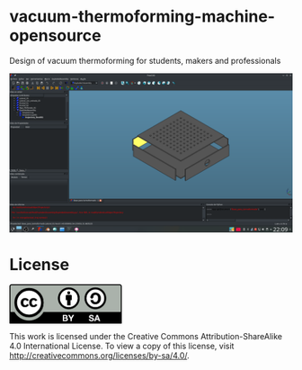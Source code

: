 # vacuum-thermoforming-machine-opensource
Design of vacuum thermoforming for students, makers and professionals

<img src="https://github.com/berserkdesign/vacuum-thermoforming-machine-opensource/blob/master/base%20for%20vacuum%20thermoforming%20square%2040%20cms/Gallery/Base%20para%20termoformado.png" width="800" align = "center">




# License 

<img src="By-sa.png" width="200" align = "center">

This work is licensed under the Creative Commons Attribution-ShareAlike 4.0 International License.
To view a copy of this license, visit http://creativecommons.org/licenses/by-sa/4.0/.
